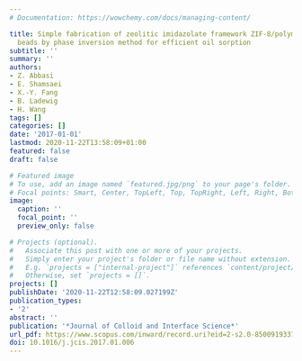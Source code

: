 ```yaml
---
# Documentation: https://wowchemy.com/docs/managing-content/

title: Simple fabrication of zeolitic imidazolate framework ZIF-8/polymer composite
  beads by phase inversion method for efficient oil sorption
subtitle: ''
summary: ''
authors:
- Z. Abbasi
- E. Shamsaei
- X.-Y. Fang
- B. Ladewig
- H. Wang
tags: []
categories: []
date: '2017-01-01'
lastmod: 2020-11-22T13:58:09+01:00
featured: false
draft: false

# Featured image
# To use, add an image named `featured.jpg/png` to your page's folder.
# Focal points: Smart, Center, TopLeft, Top, TopRight, Left, Right, BottomLeft, Bottom, BottomRight.
image:
  caption: ''
  focal_point: ''
  preview_only: false

# Projects (optional).
#   Associate this post with one or more of your projects.
#   Simply enter your project's folder or file name without extension.
#   E.g. `projects = ["internal-project"]` references `content/project/deep-learning/index.md`.
#   Otherwise, set `projects = []`.
projects: []
publishDate: '2020-11-22T12:58:09.027199Z'
publication_types:
- '2'
abstract: ''
publication: '*Journal of Colloid and Interface Science*'
url_pdf: https://www.scopus.com/inward/record.uri?eid=2-s2.0-85009193376&doi=10.1016%2fj.jcis.2017.01.006&partnerID=40&md5=9706ebc6255c9eec62088fe1ab27ca09
doi: 10.1016/j.jcis.2017.01.006
---
```

